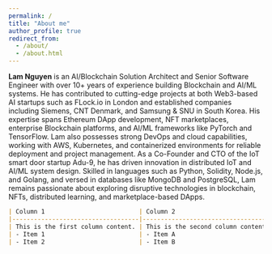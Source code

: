 ```yaml
---
permalink: /
title: "About me"
author_profile: true
redirect_from: 
  - /about/
  - /about.html
---
```


**Lam Nguyen** is an AI/Blockchain Solution Architect and Senior Software Engineer with over 10+ years of experience building Blockchain and AI/ML systems. He has contributed to cutting-edge projects at both Web3-based AI startups such as FLock.io in London and established companies including Siemens, CNT Denmark, and Samsung & SNU in South Korea. His expertise spans Ethereum DApp development, NFT marketplaces, enterprise Blockchain platforms, and AI/ML frameworks like PyTorch and TensorFlow. Lam also possesses strong DevOps and cloud capabilities, working with AWS, Kubernetes, and containerized environments for reliable deployment and project management. As a Co-Founder and CTO of the IoT smart door startup Adu-9, he has driven innovation in distributed IoT and AI/ML system design. Skilled in languages such as Python, Solidity, Node.js, and Golang, and versed in databases like MongoDB and PostgreSQL, Lam remains passionate about exploring disruptive technologies in blockchain, NFTs, distributed learning, and marketplace-based DApps.



```markdown
| Column 1                          | Column 2                          |
|-----------------------------------|-----------------------------------|
| This is the first column content. | This is the second column content.|
| - Item 1                          | - Item A                          |
| - Item 2                          | - Item B                          |
```
